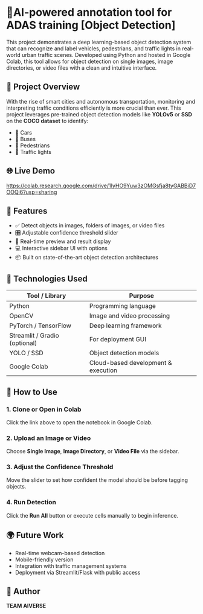 # 🚦AI-powered annotation tool for ADAS training [Object Detection]
This project demonstrates a deep learning-based object detection system that can recognize and label vehicles, pedestrians, and traffic lights in real-world urban traffic scenes. Developed using Python and hosted in Google Colab, this tool allows for object detection on single images, image directories, or video files with a clean and intuitive interface.

## 📌 Project Overview

With the rise of smart cities and autonomous transportation, monitoring and interpreting traffic conditions efficiently is more crucial than ever. This project leverages pre-trained object detection models like **YOLOv5** or **SSD** on the **COCO dataset** to identify:

- 🚗 Cars
- 🚌 Buses
- 🧍 Pedestrians
- 🚦 Traffic lights


## 🌐 Live Demo

https://colab.research.google.com/drive/1IyHO9Yuw3zOMGsfja8tyGABBiD7OOQi6?usp=sharing


## 📁 Features

- ✅ Detect objects in images, folders of images, or video files
- 🎛️ Adjustable confidence threshold slider
- 🎥 Real-time preview and result display
- 💻 Interactive sidebar UI with options
- 📦 Built on state-of-the-art object detection architectures


## 🔧 Technologies Used

| Tool / Library                | Purpose                              |
|-------------------------------|--------------------------------------|
| Python                        | Programming language                 |
| OpenCV                        | Image and video processing           |
| PyTorch / TensorFlow          | Deep learning framework              |
| Streamlit / Gradio (optional) | For deployment GUI                   |
| YOLO / SSD                    | Object detection models              |
| Google Colab                  | Cloud-based development & execution  |


## 🚀 How to Use

### 1. Clone or Open in Colab
Click the link above to open the notebook in Google Colab.

### 2. Upload an Image or Video
Choose **Single Image**, **Image Directory**, or **Video File** via the sidebar.

### 3. Adjust the Confidence Threshold
Move the slider to set how confident the model should be before tagging objects.

### 4. Run Detection
Click the **Run All** button or execute cells manually to begin inference.


## 🌍 Future Work

- Real-time webcam-based detection
- Mobile-friendly version
- Integration with traffic management systems
- Deployment via Streamlit/Flask with public access


## 👤 Author

**TEAM AIVERSE**  


